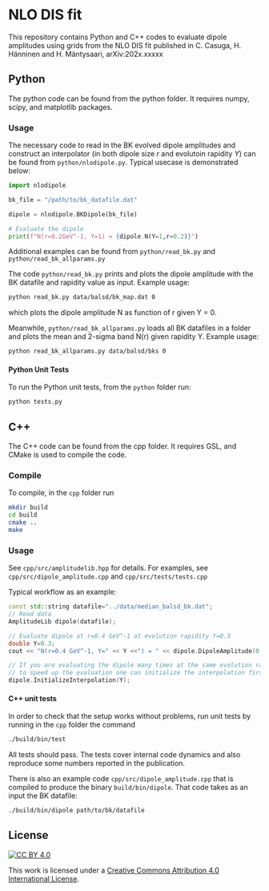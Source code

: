 # NLO DIS fit

This repository contains Python and C++ codes to evaluate dipole amplitudes using grids from the NLO DIS fit published in C. Casuga, H. Hänninen and H. Mäntysaari, arXiv:202x.xxxxx

## Python
The python code can be found from the python folder. It requires numpy, scipy, and matplotlib packages.

### Usage
The necessary code to read in the BK evolved dipole amplitudes and construct an interpolator (in both dipole size $r$ and evolutoin rapidity $Y$) can be found from `python/nlodipole.py`. Typical usecase is demonstrated below:
```python
import nlodipole

bk_file = "/path/to/bk_datafile.dat"

dipole = nlodipole.BKDipole(bk_file)

# Evaluate the dipole
print(f"N(r=0.2GeV^-1, Y=1) = {dipole.N(Y=1,r=0.2)}")
```
Additional examples can be found from `python/read_bk.py` and `python/read_bk_allparams.py`

The code `python/read_bk.py` prints and plots the dipole amplitude with the BK datafile and rapidity value as input. Example usage:
```bash
python read_bk.py data/balsd/bk_map.dat 0
```
which plots the dipole amplitude N as function of r given Y = 0.

Meanwhile, `python/read_bk_allparams.py` loads all BK datafiles in a folder and plots the mean and 2-sigma band N(r) given rapidity Y. Example usage:
```bash
python read_bk_allparams.py data/balsd/bks 0
```

#### Python Unit Tests

To run the Python unit tests, from the `python` folder run:
```bash
python tests.py
```


## C++
The C++ code can be found from the cpp folder. It requires GSL, and CMake is used to compile the code.

### Compile
To compile, in the `cpp` folder run
```bash
mkdir build
cd build
cmake ..
make
```


### Usage
See `cpp/src/amplitudelib.hpp` for details. For examples, see `cpp/src/dipole_amplitude.cpp` and `cpp/src/tests/tests.cpp`

Typical workflow as an example:
```c++
const std::string datafile="../data/median_balsd_bk.dat";
// Read data
AmplitudeLib dipole(datafile);

// Evaluate dipole at r=0.4 GeV^-1 at evolution rapidity Y=0.3
double Y=0.3;
cout << "N(r=0.4 GeV^-1, Y=" << Y <<") = " << dipole.DipoleAmplitude(0.4, Y) << endl;

// If you are evaluating the dipole many times at the same evolution rapidity, 
// to speed up the evaluation one can initialize the interpolation first
dipole.InitializeInterpolation(Y);
```


#### C++ unit tests 
In order to check that the setup works without problems, run unit tests by running in the `cpp` folder the command
```bash
./build/bin/test
```
All tests should pass. The tests cover internal code dynamics and also reproduce some numbers reported in the publication.

There is also an example code `cpp/src/dipole_amplitude.cpp` that is compiled to produce the binary `build/bin/dipole`. That code takes as an input the BK datafile:
```bash
./build/bin/dipole path/to/bk/datafile
```

## License

[![CC BY 4.0][cc-by-shield]][cc-by]

This work is licensed under a
[Creative Commons Attribution 4.0 International License][cc-by].


[cc-by]: https://creativecommons.org/licenses/by/4.0/
[cc-by-shield]: https://licensebuttons.net/l/by/4.0/80x15.png